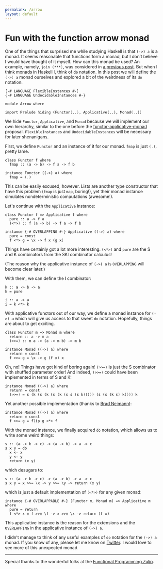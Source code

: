 ```yaml
---
permalink: /arrow
layout: default
---
```


# Fun with the function arrow monad

One of the things that surprised me while studying Haskell is that `(->) a` is a monad. It seems reasonable that functions form a monad, but I don’t believe I would have thought of it myself. How can this monad be used? An example, namely, `join (***)`, was considered in [a previous post][1]. But when I think monads in Haskell I, think of `do` notation. In this post we will define the `(->) a` monad ourselves and explored a bit of the weirdness of its `do` notation.

    {-# LANGUAGE FlexibleInstances #-}
    {-# LANGUAGE UndecidableInstances #-}

    module Arrow where

    import Prelude hiding (Functor(..), Applicative(..), Monad(..))

We hide `Functor`, `Applicative`, and `Monad` because we will implement our own hierarchy, similar to the one before the [functor-applicative-monad][2] proposal. `FlexibleInstances` and `UndecidableInstances` will be necessary for later shenanigans.

First, we define `Functor` and an instance of it for our monad. `fmap` is just `(.)`, pretty lame.

    class Functor f where
      fmap :: (a -> b) -> f a -> f b

    instance Functor ((->) a) where
      fmap = (.)

This can be easily excused, however. Lists are another type constructor that have this problem (`fmap` is just `map`, boring!), yet their monad instance simulates nondeterministic computations (awesome!).

Let's continue with the `Applicative` instance:

    class Functor f => Applicative f where
      pure :: a -> f a
      (<*>) :: f (a -> b) -> f a -> f b

    instance {-# OVERLAPPING #-} Applicative ((->) a) where
      pure = const
      f <*> g = \x -> f x (g x)

Things have certainly got a lot more interesting. `(<*>)` and `pure` are the S and K combinators from the SKI combinator calculus!

(The reason why the applicative instance of `(->) a` is `OVERLAPPING` will become clear later.)

With them, we can define the I combinator:

    k :: a -> b -> a
    k = pure

    i :: a -> a
    i = k <*> k

With applicative functors out of our way, we define a monad instance for `(->) a` which will give us access to that sweet `do` notation. Hopefully, things are about to get exciting.

    class Functor m => Monad m where
      return :: a -> m a
      (>>=) :: m a -> (a -> m b) -> m b

    instance Monad ((->) a) where
      return = const
      f >>= g = \x -> g (f x) x

Oh, no! Things have got kind of boring again! `(>>=)` is just the S combinator with shuffled parameter order! And indeed, `(>>=)` could have been implemented in terms of S and K:

```
instance Monad ((->) a) where
  return = const
  (>>=) = s (k (s (k (s (k (s s (s k))))) (s (s (k s) k)))) k
```

Yet another possible implementation (thanks to [Brad Neimann][3]):

```
instance Monad ((->) a) where
  return = const
  f >>= g = flip g <*> f
```

<!-- This is secretly using the default arrow monad. I believe there is an extension that allows one to replace `do` notation, similar to `ApplicativeDo`. -->
With the monad instance, we finally acquired `do` notation, which allows us to write some weird things:

    s :: (a -> b -> c) -> (a -> b) -> a -> c
    s x y = do
      x <- x
      y <- y
      return (x y)

which desugars to:

```
s :: (a -> b -> c) -> (a -> b) -> a -> c
s x y = x >>= \x -> y >>= \y -> return (x y)
```

which is just a default implementation of `(<*>)` for any given monad:

    instance {-# OVERLAPPABLE #-} (Functor m, Monad m) => Applicative m where
      pure = return
      f <*> x = f >>= \f -> x >>= \x -> return (f x)

This applicative instance is the reason for the extensions and the `OVERLAPPING` in the applicative instance of `(->) a`.

I didn't manage to think of any useful examples of `do` notation for the `(->) a` monad. If you know of any, please let me know on [Twitter][4]. I would love to see more of this unexpected monad.

---

Special thanks to the wonderful folks at the [Functional Programming Zulip][5].

[1]: /join
[2]: https://wiki.haskell.org/Functor-Applicative-Monad_Proposal
[3]: https://funprog.zulipchat.com/#narrow/stream/201385-Haskell/topic/Arrow.20monad.20and.20SK.20calculus/near/212781408
[4]: https://twitter.com/pedrominicz
[5]: https://funprog.zulipchat.com
